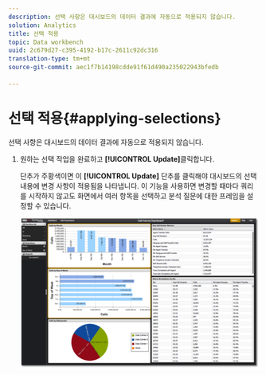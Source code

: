 ```yaml
---
description: 선택 사항은 대시보드의 데이터 결과에 자동으로 적용되지 않습니다.
solution: Analytics
title: 선택 적용
topic: Data workbench
uuid: 2c679d27-c395-4192-b17c-2611c92dc316
translation-type: tm+mt
source-git-commit: aec1f7b14198cdde91f61d490a235022943bfedb

---
```



# 선택 적용{#applying-selections}

선택 사항은 대시보드의 데이터 결과에 자동으로 적용되지 않습니다.

1. 원하는 선택 작업을 완료하고 **[!UICONTROL Update]**&#x200B;클릭합니다.

   단추가 주황색이면 이 **[!UICONTROL Update]** 단추를 클릭해야 대시보드의 선택 내용에 변경 사항이 적용됨을 나타냅니다. 이 기능을 사용하면 변경할 때마다 쿼리를 시작하지 않고도 화면에서 여러 항목을 선택하고 분석 질문에 대한 프레임을 설정할 수 있습니다.

   ![](assets/selection_update.png)

